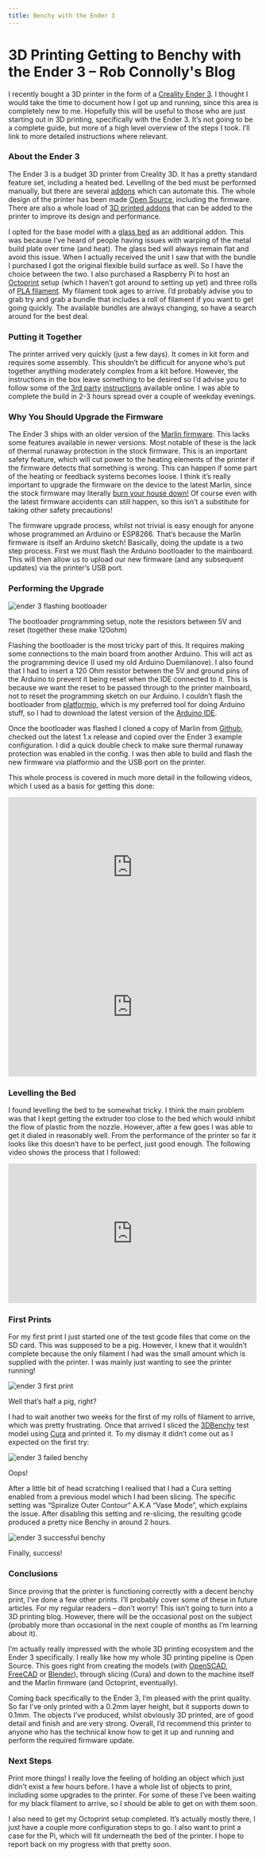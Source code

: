 ```yaml
---
title: Benchy with the Ender 3
---
```

# 3D Printing Getting to Benchy with the Ender 3 – Rob Connolly's Blog
I recently bought a 3D printer in the form of a [Creality Ender 3](http://s.click.aliexpress.com/e/Ew0J8ezw). I thought I would take the time to document how I got up and running, since this area is completely new to me. Hopefully this will be useful to those who are just starting out in 3D printing, specifically with the Ender 3. It’s not going to be a complete guide, but more of a high level overview of the steps I took. I’ll link to more detailed instructions where relevant.

### About the Ender 3

The Ender 3 is a budget 3D printer from Creality 3D. It has a pretty standard feature set, including a heated bed. Levelling of the bed must be performed manually, but there are several [addons](https://www.antclabs.com/bltouch) which can automate this. The whole design of the printer has been made [Open Source](https://github.com/Creality3DPrinting/Ender-3), including the firmware. There are also a whole load of [3D printed addons](https://www.thingiverse.com/search?q=ender+3) that can be added to the printer to improve its design and performance.

I opted for the base model with a [glass bed](http://s.click.aliexpress.com/e/DwEAIZte) as an additional addon. This was because I’ve heard of people having issues with warping of the metal build plate over time (and heat). The glass bed will always remain flat and avoid this issue. When I actually received the unit I saw that with the bundle I purchased I got the original flexible build surface as well. So I have the choice between the two. I also purchased a Raspberry Pi to host an [Octoprint](https://octoprint.org/) setup (which I haven’t got around to setting up yet) and three rolls of [PLA filament](http://s.click.aliexpress.com/e/2aIjA3He). My filament took ages to arrive. I’d probably advise you to grab try and grab a bundle that includes a roll of filament if you want to get going quickly. The available bundles are always changing, so have a search around for the best deal.

### Putting it Together

The printer arrived very quickly (just a few days). It comes in kit form and requires some assembly. This shouldn’t be difficult for anyone who’s put together anything moderately complex from a kit before. However, the instructions in the box leave something to be desired so I’d advise you to follow some of the [3rd party](https://letsprint3d.net/2018/04/18/how-to-assemble-creality-ender-3/) [instructions](https://makersteve.com/2018/08/25/ultimate-build-guide-for-creality-ender-3-step-by-step-a-makersteve-special-report/) available online. I was able to complete the build in 2-3 hours spread over a couple of weekday evenings.

### Why You Should Upgrade the Firmware

The Ender 3 ships with an older version of the [Marlin firmware](http://marlinfw.org/). This lacks some features available in newer versions. Most notable of these is the lack of thermal runaway protection in the stock firmware. This is an important safety feature, which will cut power to the heating elements of the printer if the firmware detects that something is wrong. This can happen if some part of the heating or feedback systems becomes loose. I think it’s really important to upgrade the firmware on the device to the latest Marlin, since the stock firmware may literally [burn your house down!](https://hackaday.com/2018/03/18/3d-printer-halts-and-catches-fire-analysis-finds-a-surprising-culprit/) Of course even with the latest firmware accidents can still happen, so this isn’t a substitute for taking other safety precautions!

The firmware upgrade process, whilst not trivial is easy enough for anyone whose programmed an Arduino or ESP8266. That’s because the Marlin firmware is itself an Arduino sketch! Basically, doing the update is a two step process. First we must flash the Arduino bootloader to the mainboard. This will then allow us to upload our new firmware (and any subsequent updates) via the printer’s USB port.

### Performing the Upgrade

![ender 3 flashing bootloader](https://webworxshop.com/wp-content/uploads/2019/11/firmware_update_setup.jpg)

The bootloader programming setup, note the resistors between 5V and reset (together these make 120ohm)

Flashing the bootloader is the most tricky part of this. It requires making some connections to the main board from another Arduino. This will act as the programming device (I used my old Arduino Duemilanove). I also found that I had to insert a 120 Ohm resistor between the 5V and ground pins of the Arduino to prevent it being reset when the IDE connected to it. This is because we want the reset to be passed through to the printer mainboard, not to reset the programming sketch on our Arduino. I couldn’t flash the bootloader from [platformio](https://platformio.org/), which is my preferred tool for doing Arduino stuff, so I had to download the latest version of the [Arduino IDE](https://www.arduino.cc/en/main/software).

Once the bootloader was flashed I cloned a copy of Marlin from [Github](https://github.com/MarlinFirmware/Marlin), checked out the latest 1.x release and copied over the Ender 3 example configuration. I did a quick double check to make sure thermal runaway protection was enabled in the config. I was then able to build and flash the new firmware via platformio and the USB port on the printer.

This whole process is covered in much more detail in the following videos, which I used as a basis for getting this done:

<iframe title="Ender 3: How to install a bootloader and update firmware" width="500" height="281" src="https://www.youtube.com/embed/fIl5X2ffdyo?feature=oembed" frameborder="0" allow="accelerometer; autoplay; clipboard-write; encrypted-media; gyroscope; picture-in-picture; web-share" referrerpolicy="strict-origin-when-cross-origin" allowfullscreen=""></iframe>

<iframe title="Ender 3 vanilla Marlin update: Concise guide" width="500" height="281" src="https://www.youtube.com/embed/N7JLchsFRDU?feature=oembed" frameborder="0" allow="accelerometer; autoplay; clipboard-write; encrypted-media; gyroscope; picture-in-picture; web-share" referrerpolicy="strict-origin-when-cross-origin" allowfullscreen=""></iframe>

### Levelling the Bed

I found levelling the bed to be somewhat tricky. I think the main problem was that I kept getting the extruder too close to the bed which would inhibit the flow of plastic from the nozzle. However, after a few goes I was able to get it dialed in reasonably well. From the performance of the printer so far it looks like this doesn’t have to be perfect, just good enough. The following video shows the process that I followed:

<iframe loading="lazy" title="Creality Ender 3- Easy Way To Level Your Bed" width="500" height="281" src="https://www.youtube.com/embed/_EfWVUJjBdA?feature=oembed" frameborder="0" allow="accelerometer; autoplay; clipboard-write; encrypted-media; gyroscope; picture-in-picture; web-share" referrerpolicy="strict-origin-when-cross-origin" allowfullscreen=""></iframe>

### First Prints

For my first print I just started one of the test gcode files that come on the SD card. This was supposed to be a pig. However, I knew that it wouldn’t complete because the only filament I had was the small amount which is supplied with the printer. I was mainly just wanting to see the printer running!

![ender 3 first print](https://webworxshop.com/wp-content/uploads/2019/11/half_pig.jpg)

Well that’s half a pig, right?

I had to wait another two weeks for the first of my rolls of filament to arrive, which was pretty frustrating. Once that arrived I sliced the [3DBenchy](https://www.thingiverse.com/thing:763622) test model using [Cura](https://ultimaker.com/software/ultimaker-cura) and printed it. To my dismay it didn’t come out as I expected on the first try:

![ender 3 failed benchy](https://webworxshop.com/wp-content/uploads/2019/11/failed_benchy.jpg)

Oops!

After a little bit of head scratching I realised that I had a Cura setting enabled from a previous model which I had been slicing. The specific setting was “Spiralize Outer Contour” A.K.A “Vase Mode”, which explains the issue. After disabling this setting and re-slicing, the resulting gcode produced a pretty nice Benchy in around 2 hours.

![ender 3 successful benchy](https://webworxshop.com/wp-content/uploads/2019/11/successful_benchy.jpg)

Finally, success!

### Conclusions

Since proving that the printer is functioning correctly with a decent benchy print, I’ve done a few other prints. I’ll probably cover some of these in future articles. For my regular readers – don’t worry! This isn’t going to turn into a 3D printing blog. However, there will be the occasional post on the subject (probably more than occasional in the next couple of months as I’m learning about it).

I’m actually really impressed with the whole 3D printing ecosystem and the Ender 3 specifically. I really like how my whole 3D printing pipeline is Open Source. This goes right from creating the models (with [OpenSCAD](https://www.openscad.org/), [FreeCAD](https://www.freecadweb.org/) or [Blender](https://www.blender.org/)), through slicing (Cura) and down to the machine itself and the Marlin firmware (and Octoprint, eventually).

Coming back specifically to the Ender 3, I’m pleased with the print quality. So far I’ve only printed with a 0.2mm layer height, but it supports down to 0.1mm. The objects I’ve produced, whilst obviously 3D printed, are of good detail and finish and are very strong. Overall, I’d recommend this printer to anyone who has the technical know how to get it up and running and perform the required firmware update.

### Next Steps

Print more things! I really love the feeling of holding an object which just didn’t exist a few hours before. I have a whole list of objects to print, including some upgrades to the printer. For some of these I’ve been waiting for my black filament to arrive, so I should be able to get on with them soon.

I also need to get my Octoprint setup completed. It’s actually mostly there, I just have a couple more configuration steps to go. I also want to print a case for the Pi, which will fit underneath the bed of the printer. I hope to report back on my progress with that pretty soon.